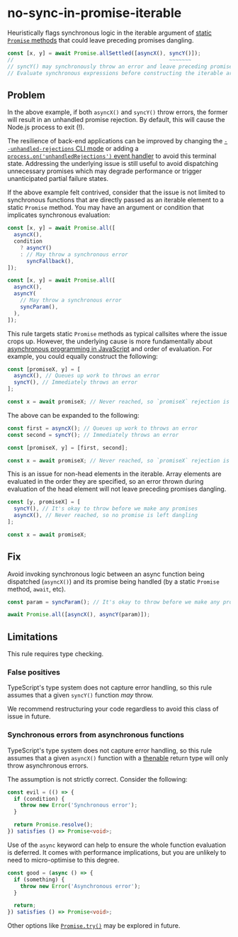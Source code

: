 # no-sync-in-promise-iterable

Heuristically flags synchronous logic in the iterable argument of [static `Promise` methods] that could leave preceding promises dangling.

```typescript
const [x, y] = await Promise.allSettled([asyncX(), syncY()]);
//                                                 ~~~~~~~
// syncY() may synchronously throw an error and leave preceding promises dangling.
// Evaluate synchronous expressions before constructing the iterable argument to Promise.allSettled.
```

## Problem

In the above example,
if both `asyncX()` and `syncY()` throw errors,
the former will result in an unhandled promise rejection.
By default, this will cause the Node.js process to exit (!).

The resilience of back-end applications can be improved by changing the [`--unhandled-rejections` CLI mode] or adding a [`process.on('unhandledRejections')` event handler] to avoid this terminal state.
Addressing the underlying issue is still useful to avoid dispatching unnecessary promises which may degrade performance or trigger unanticipated partial failure states.

If the above example felt contrived,
consider that the issue is not limited to synchronous functions that are directly passed as an iterable element to a static `Promise` method.
You may have an argument or condition that implicates synchronous evaluation:

```typescript
const [x, y] = await Promise.all([
  asyncX(),
  condition
    ? asyncY()
    : // May throw a synchronous error
      syncFallback(),
]);
```

```typescript
const [x, y] = await Promise.all([
  asyncX(),
  asyncY(
    // May throw a synchronous error
    syncParam(),
  ),
]);
```

This rule targets static `Promise` methods as typical callsites where the issue crops up.
However, the underlying cause is more fundamentally about [asynchronous programming in JavaScript] and order of evaluation.
For example, you could equally construct the following:

```typescript
const [promiseX, y] = [
  asyncX(), // Queues up work to throws an error
  syncY(), // Immediately throws an error
];

const x = await promiseX; // Never reached, so `promiseX` rejection is unhandled
```

The above can be expanded to the following:

```typescript
const first = asyncX(); // Queues up work to throws an error
const second = syncY(); // Immediately throws an error

const [promiseX, y] = [first, second];

const x = await promiseX; // Never reached, so `promiseX` rejection is unhandled
```

This is an issue for non-head elements in the iterable.
Array elements are evaluated in the order they are specified,
so an error thrown during evaluation of the head element will not leave preceding promises dangling.

```typescript
const [y, promiseX] = [
  syncY(), // It's okay to throw before we make any promises
  asyncX(), // Never reached, so no promise is left dangling
];

const x = await promiseX;
```

## Fix

Avoid invoking synchronous logic between an async function being dispatched (`asyncX()`) and its promise being handled (by a static `Promise` method, `await`, etc).

```typescript
const param = syncParam(); // It's okay to throw before we make any promises

await Promise.all([asyncX(), asyncY(param)]);
```

## Limitations

This rule requires type checking.

### False positives

TypeScript's type system does not capture error handling,
so this rule assumes that a given `syncY()` function _may_ throw.

We recommend restructuring your code regardless to avoid this class of issue in future.

### Synchronous errors from asynchronous functions

TypeScript's type system does not capture error handling,
so this rule assumes that a given `asyncX()` function with a [thenable] return type will only throw asynchronous errors.

The assumption is not strictly correct. Consider the following:

```typescript
const evil = (() => {
  if (condition) {
    throw new Error('Synchronous error');
  }

  return Promise.resolve();
}) satisfies () => Promise<void>;
```

Use of the `async` keyword can help to ensure the whole function evaluation is deferred.
It comes with performance implications,
but you are unlikely to need to micro-optimise to this degree.

```typescript
const good = (async () => {
  if (something) {
    throw new Error('Asynchronous error');
  }

  return;
}) satisfies () => Promise<void>;
```

Other options like [`Promise.try()`] may be explored in future.

[`--unhandled-rejections` CLI mode]: https://nodejs.org/api/cli.html#--unhandled-rejectionsmode
[`process.on('unhandledRejections')` event handler]: https://nodejs.org/api/process.html#event-unhandledrejection
[`Promise.try()`]: https://developer.mozilla.org/en-US/docs/Web/JavaScript/Reference/Global_Objects/Promise/try
[asynchronous programming in JavaScript]: https://nodejs.org/en/learn/asynchronous-work/asynchronous-flow-control
[static `Promise` methods]: https://developer.mozilla.org/en-US/docs/Web/JavaScript/Reference/Global_Objects/Promise#static_methods
[thenable]: https://developer.mozilla.org/en-US/docs/Web/JavaScript/Reference/Global_Objects/Promise#thenables
